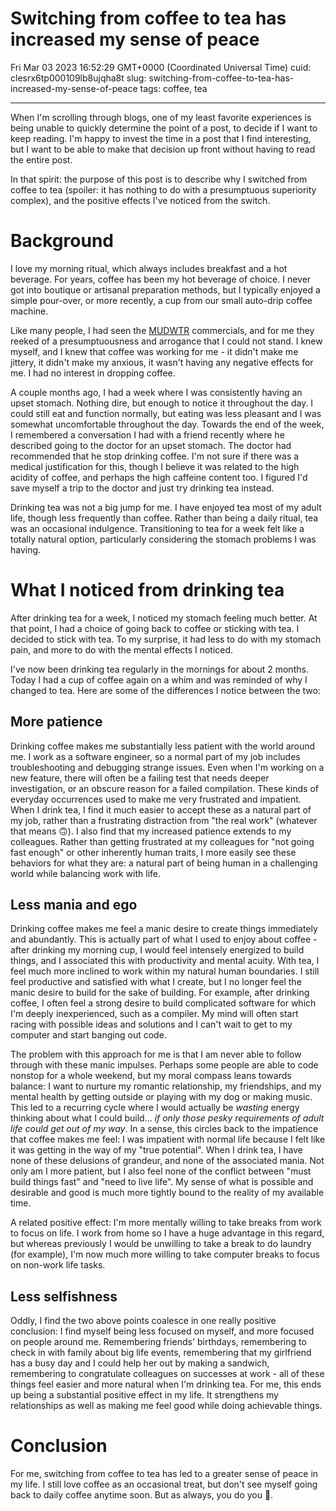# Switching from coffee to tea has increased my sense of peace

Fri Mar 03 2023 16:52:29 GMT+0000 (Coordinated Universal Time)
cuid: clesrx6tp000109lb8ujqha8t
slug: switching-from-coffee-to-tea-has-increased-my-sense-of-peace
tags: coffee, tea

---

When I'm scrolling through blogs, one of my least favorite experiences is being unable to quickly determine the point of a post, to decide if I want to keep reading. I'm happy to invest the time in a post that I find interesting, but I want to be able to make that decision up front without having to read the entire post.

In that spirit: the purpose of this post is to describe why I switched from coffee to tea (spoiler: it has nothing to do with a presumptuous superiority complex), and the positive effects I've noticed from the switch.

# Background

I love my morning ritual, which always includes breakfast and a hot beverage. For years, coffee has been my hot beverage of choice. I never got into boutique or artisanal preparation methods, but I typically enjoyed a simple pour-over, or more recently, a cup from our small auto-drip coffee machine.

Like many people, I had seen the [MUDWTR](https://www.youtube.com/c/MUDWTR) commercials, and for me they reeked of a presumptuousness and arrogance that I could not stand. I knew myself, and I knew that coffee was working for me - it didn't make me jittery, it didn't make my anxious, it wasn't having any negative effects for me. I had no interest in dropping coffee.

A couple months ago, I had a week where I was consistently having an upset stomach. Nothing dire, but enough to notice it throughout the day. I could still eat and function normally, but eating was less pleasant and I was somewhat uncomfortable throughout the day. Towards the end of the week, I remembered a conversation I had with a friend recently where he described going to the doctor for an upset stomach. The doctor had recommended that he stop drinking coffee. I'm not sure if there was a medical justification for this, though I believe it was related to the high acidity of coffee, and perhaps the high caffeine content too. I figured I'd save myself a trip to the doctor and just try drinking tea instead.

Drinking tea was not a big jump for me. I have enjoyed tea most of my adult life, though less frequently than coffee. Rather than being a daily ritual, tea was an occasional indulgence. Transitioning to tea for a week felt like a totally natural option, particularly considering the stomach problems I was having.

# What I noticed from drinking tea

After drinking tea for a week, I noticed my stomach feeling much better. At that point, I had a choice of going back to coffee or sticking with tea. I decided to stick with tea. To my surprise, it had less to do with my stomach pain, and more to do with the mental effects I noticed.

I've now been drinking tea regularly in the mornings for about 2 months. Today I had a cup of coffee again on a whim and was reminded of why I changed to tea. Here are some of the differences I notice between the two:

## More patience

Drinking coffee makes me substantially less patient with the world around me. I work as a software engineer, so a normal part of my job includes troubleshooting and debugging strange issues. Even when I'm working on a new feature, there will often be a failing test that needs deeper investigation, or an obscure reason for a failed compilation. These kinds of everyday occurrences used to make me very frustrated and impatient. When I drink tea, I find it much easier to accept these as a natural part of my job, rather than a frustrating distraction from "the real work" (whatever that means 🙃). I also find that my increased patience extends to my colleagues. Rather than getting frustrated at my colleagues for "not going fast enough" or other inherently human traits, I more easily see these behaviors for what they are: a natural part of being human in a challenging world while balancing work with life.

## Less mania and ego

Drinking coffee makes me feel a manic desire to create things immediately and abundantly. This is actually part of what I used to enjoy about coffee - after drinking my morning cup, I would feel intensely energized to build things, and I associated this with productivity and mental acuity. With tea, I feel much more inclined to work within my natural human boundaries. I still feel productive and satisfied with what I create, but I no longer feel the manic desire to build for the sake of building. For example, after drinking coffee, I often feel a strong desire to build complicated software for which I'm deeply inexperienced, such as a compiler. My mind will often start racing with possible ideas and solutions and I can't wait to get to my computer and start banging out code.

The problem with this approach for me is that I am never able to follow through with these manic impulses. Perhaps some people are able to code nonstop for a whole weekend, but my moral compass leans towards balance: I want to nurture my romantic relationship, my friendships, and my mental health by getting outside or playing with my dog or making music. This led to a recurring cycle where I would actually be _wasting_ energy thinking about what I could build... _if only those pesky requirements of adult life could get out of my way_. In a sense, this circles back to the impatience that coffee makes me feel: I was impatient with normal life because I felt like it was getting in the way of my "true potential". When I drink tea, I have none of these delusions of grandeur, and none of the associated mania. Not only am I more patient, but I also feel none of the conflict between "must build things fast" and "need to live life". My sense of what is possible and desirable and good is much more tightly bound to the reality of my available time.

A related positive effect: I'm more mentally willing to take breaks from work to focus on life. I work from home so I have a huge advantage in this regard, but whereas previously I would be unwilling to take a break to do laundry (for example), I'm now much more willing to take computer breaks to focus on non-work life tasks.

## Less selfishness

Oddly, I find the two above points coalesce in one really positive conclusion: I find myself being less focused on myself, and more focused on people around me. Remembering friends' birthdays, remembering to check in with family about big life events, remembering that my girlfriend has a busy day and I could help her out by making a sandwich, remembering to congratulate colleagues on successes at work - all of these things feel easier and more natural when I'm drinking tea. For me, this ends up being a substantial positive effect in my life. It strengthens my relationships as well as making me feel good while doing achievable things.

# Conclusion

For me, switching from coffee to tea has led to a greater sense of peace in my life. I still love coffee as an occasional treat, but don't see myself going back to daily coffee anytime soon. But as always, you do you 🙂.
